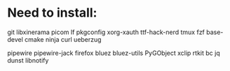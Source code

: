 # Need to install:

git
libxinerama
picom
lf 
pkgconfig
xorg-xauth
ttf-hack-nerd
tmux
fzf
base-devel
cmake
ninja
curl
ueberzug

pipewire
pipewire-jack
firefox
bluez
bluez-utils
PyGObject
xclip
rtkit
bc
jq
dunst
libnotify

